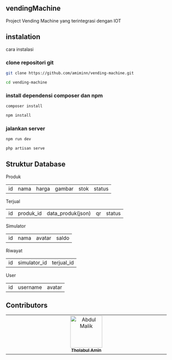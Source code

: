 ## vendingMachine

Project Vending Machine yang terintegrasi dengan IOT

## instalation

cara instalasi

### clone repositori git

```bash
git clone https://github.com/amiminn/vending-machine.git
```

```bash
cd vending-machine
```

### install dependensi composer dan npm

```bash
composer install
```

```bash
npm install
```

### jalankan server

```bash
npm run dev
```

```bash
php artisan serve
```

## Struktur Database

Produk

<table>
    <tbody>
        <tr>
            <td>
                id
            </td>
            <td>
                nama
            </td>
            <td>
                harga
            </td>
            <td>
                gambar
            </td>
            <td>
                stok
            </td>
            <td>
                status
            </td>
        </tr>
    </tbody>
</table>

Terjual

<table>
    <tbody>
        <tr>
            <td>
                id
            </td >
            <td>
                produk_id
            </td >
            <td>
                data_produk(json)
            </td >
            <td>
                qr
            </td >
            <td>
                status
            </td >
        </tr>
    </tbody>
</table>

Simulator

<table>
    <tbody>
        <tr>
            <td>
                id
            </td>
            <td>
                nama
            </td>
            <td>
                avatar
            </td>
            <td>
                saldo
            </td>
        </tr>
    </tbody>
</table>

Riwayat

<table>
    <tbody>
        <tr>
            <td>
                id
            </td>
            <td>
                simulator_id
            </td>
            <td>
                terjual_id
            </td>
        </tr>
    </tbody>
</table>

User

<table>
    <tbody>
        <tr>
            <td>
                id
            </td>
            <td>
                username
            </td>
            <td>
                avatar
            </td>
        </tr>
    </tbody>
</table>

## Contributors

<table>
  <tbody>
    <tr>
      <td align="center" valign="top" width="14.28%">
        <a href="https://amiminn.my.id">
          <img src="https://pbs.twimg.com/profile_images/1710911001187749888/0oWYnaWj_400x400.jpg" width="100px;" alt="Abdul Malik"/>
          <br />
          <sub><b>Tholabul Amin</b></sub>
        </a>
      </td>
    </tr>
  </tbody>
</table>
